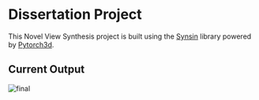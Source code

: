 # Dissertation Project

This Novel View Synthesis project is built using the [Synsin](https://github.com/facebookresearch/synsin) library powered by [Pytorch3d](https://github.com/facebookresearch/pytorch3d).<br>

## Current Output
![final](https://github.com/user-attachments/assets/87aa6ace-de39-4cf9-bf7b-957620749f31)

